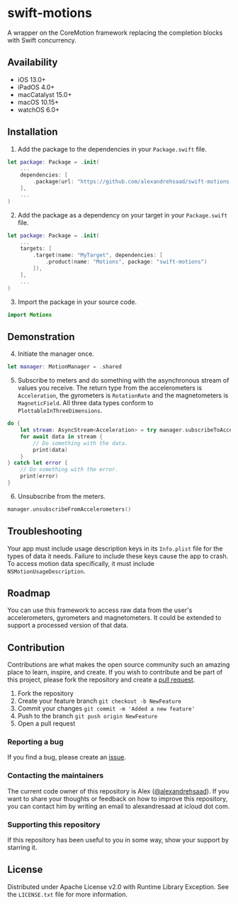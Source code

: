 # swift-motions

A wrapper on the CoreMotion framework replacing the completion blocks with Swift concurrency.

## Availability

- iOS 13.0+
- iPadOS 4.0+
- macCatalyst 15.0+
- macOS 10.15+
- watchOS 6.0+

## Installation

1. Add the package to the dependencies in your `Package.swift` file.

```swift
let package: Package = .init(
    ...
    dependencies: [
        .package(url: "https://github.com/alexandrehsaad/swift-motions.git", branch: "main")
    ],
    ...
)
```

2. Add the package as a dependency on your target in your `Package.swift` file.

```swift
let package: Package = .init(
    ...
    targets: [
        .target(name: "MyTarget", dependencies: [
            .product(name: "Motions", package: "swift-motions")
        ]),
    ],
    ...
)
```

3. Import the package in your source code.

```swift
import Motions
```

## Demonstration

4. Initiate the manager once.

```swift
let manager: MotionManager = .shared
```

5. Subscribe to meters and do something with the asynchronous stream of values you receive. The return type from the accelerometers is `Acceleration`, the gyrometers is `RotationRate` and the magnetometers is `MagneticField`. All three data types conform to `PlottableInThreeDimensions`.

```swift
do {
    let stream: AsyncStream<Acceleration> = try manager.subscribeToAccelerometers()
    for await data in stream {
        // Do something with the data.
        print(data)
    }
} catch let error {
    // Do something with the error.
    print(error)
}
```

6. Unsubscribe from the meters.

```swift
manager.unsubscribeFromAccelerometers()
```

## Troubleshooting

Your app must include usage description keys in its `Info.plist` file for the types of data it needs. Failure to include these keys cause the app to crash. To access motion data specifically, it must include `NSMotionUsageDescription`.

## Roadmap

You can use this framework to access raw data from the user's accelerometers, gyrometers and magnetometers. It could be extended to support a processed version of that data.

## Contribution

Contributions are what makes the open source community such an amazing place to learn, inspire, and create. If you wish to contribute and be part of this project, please fork the repository and create a [pull request](https://github.com/alexandrehsaad/swift-motions/pulls).

1. Fork the repository
2. Create your feature branch `git checkout -b NewFeature`
3. Commit your changes `git commit -m 'Added a new feature'`
4. Push to the branch `git push origin NewFeature`
5. Open a pull request

### Reporting a bug

If you find a bug, please create an [issue](https://github.com/alexandrehsaad/swift-motions/issues).

### Contacting the maintainers

The current code owner of this repository is Alex ([@alexandrehsaad](https://github.com/alexandrehsaad)). If you want to share your thoughts or feedback on how to improve this repository, you can contact him by writing an email to alexandresaad at icloud dot com.

### Supporting this repository

If this repository has been useful to you in some way, show your support by starring it.

## License

Distributed under Apache License v2.0 with Runtime Library Exception. See the `LICENSE.txt` file for more information.
